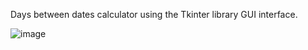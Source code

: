 Days between dates calculator using the Tkinter library GUI interface.

![image](https://github.com/user-attachments/assets/25c6b1d4-0617-484b-8c59-2fa849fa8c24)
